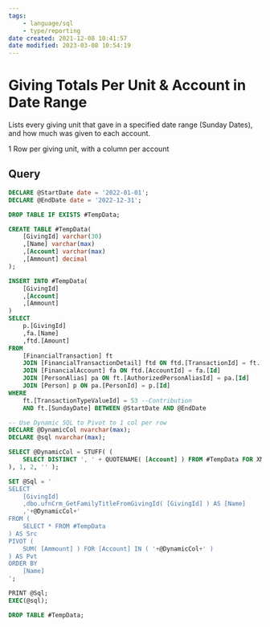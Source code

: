 ```yaml
---
tags:
    - language/sql
    - type/reporting
date created: 2021-12-08 10:41:57
date modified: 2023-03-08 10:54:19
---
```


# Giving Totals Per Unit & Account in Date Range

Lists every giving unit that gave in a specified date range (Sunday Dates), and how much was given to each account.

1 Row per giving unit, with a column per account

## Query

```sql
DECLARE @StartDate date = '2022-01-01';
DECLARE @EndDate date = '2022-12-31';

DROP TABLE IF EXISTS #TempData;

CREATE TABLE #TempData(
    [GivingId] varchar(30)
    ,[Name] varchar(max)
    ,[Account] varchar(max)
    ,[Ammount] decimal
);

INSERT INTO #TempData(
    [GivingId]
    ,[Account]
    ,[Ammount]
)
SELECT
    p.[GivingId]
    ,fa.[Name]
    ,ftd.[Amount]
FROM
    [FinancialTransaction] ft
    JOIN [FinancialTransactionDetail] ftd ON ftd.[TransactionId] = ft.[Id]
    JOIN [FinancialAccount] fa ON ftd.[AccountId] = fa.[Id]
    JOIN [PersonAlias] pa ON ft.[AuthorizedPersonAliasId] = pa.[Id]
    JOIN [Person] p ON pa.[PersonId] = p.[Id]
WHERE
    ft.[TransactionTypeValueId] = 53 --Contribution
    AND ft.[SundayDate] BETWEEN @StartDate AND @EndDate

-- Use Dynamic SQL to Pivot to 1 col per row
DECLARE @DynamicCol nvarchar(max);
DECLARE @sql nvarchar(max);

SELECT @DynamicCol = STUFF( (
    SELECT DISTINCT ', ' + QUOTENAME( [Account] ) FROM #TempData FOR XML PATH ('')
), 1, 2, '' );

SET @Sql = '
SELECT
    [GivingId]
    ,dbo.ufnCrm_GetFamilyTitleFromGivingId( [GivingId] ) AS [Name]
    ,'+@DynamicCol+'
FROM (   
    SELECT * FROM #TempData
) AS Src
PIVOT (
    SUM( [Ammount] ) FOR [Account] IN ( '+@DynamicCol+' )
) AS Pvt
ORDER BY
    [Name]
';

PRINT @Sql;
EXEC(@sql);

DROP TABLE #TempData;
```
